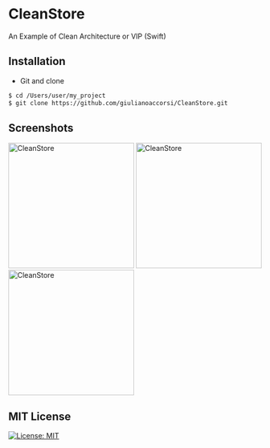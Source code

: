 # CleanStore
An Example of Clean Architecture or VIP (Swift)

## Installation ##
* Git and clone <br/>
```bash
$ cd /Users/user/my_project
$ git clone https://github.com/giulianoaccorsi/CleanStore.git
```

## Screenshots ##
<img src="https://user-images.githubusercontent.com/45433850/176080116-2d3f2978-a70b-4257-87bb-e811c67709c5.PNG" alt="CleanStore" width="250"/>
<img src="https://user-images.githubusercontent.com/45433850/176080138-e2b237ed-d7b2-46f3-b0ec-c92826bab4af.PNG" alt="CleanStore" width="250"/>
<img src="https://user-images.githubusercontent.com/45433850/176080160-0f3355cf-373b-471f-b702-dbd827161125.PNG" alt="CleanStore" width="250"/>

## MIT License ##
[![License: MIT](https://img.shields.io/badge/License-MIT-yellow.svg)](https://opensource.org/licenses/MIT)

